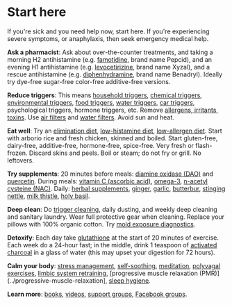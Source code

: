 # Start here

If you're sick and you need help now, start here. If you're experiencing severe symptoms, or anaphylaxis, then seek emergency medical help.

**Ask a pharmacist**: Ask about over-the-counter treatments, and taking a morning H2 antihistamine (e.g. [famotidine](../famotidine/), brand name Pepcid), and an evening H1 antihistamine (e.g. [levocetirizine](../levocetirizine/), brand name Xyzal), and a rescue antihistamine (e.g. [diphenhydramine](../diphenhydramine/), brand name Benadryl). Ideally try dye-free sugar-free color-free additive-free versions.

**Reduce triggers**: This means [household triggers](../household-triggers/), [chemical triggers](../chemical-triggers/), [environmental triggers](../environmental-triggers/), [food triggers](../food-triggers/), [water triggers](../water-triggers/), [car triggers](../car-triggers/), psychological triggers, hormone triggers, etc.  Remove [allergens, irritants, toxins](../allergens-irritants-toxins/). Use [air filters](../air-filters/) and [water filters](../water-filters/). Avoid sun and heat.

**Eat well**: Try an [elimination diet](../elimination-diet/), [low-histamine diet](../low-histamine-diet/), [low-allergen diet](../low-allergen-diet/). Start with arborio rice and fresh chicken, skinned and boiled. Start gluten-free, dairy-free, additive-free, hormone-free, spice-free. Very fresh or flash-frozen. Discard skins and peels. Boil or steam; do not fry or grill. No leftovers. 

**Try supplements**: 20 minutes before meals: [diamine oxidase (DAO)](../diamine-oxidase/) and [quercetin](../quercetin/). During meals: [vitamin C (ascorbic acid)](../vitamin-c-ascorbic-acid/), [omega-3](../omega-3/), [n-acetyl cysteine (NAC)](../n-acetyl-cysteine/). Daily: [herbal supplements](../herbal-supplements/), [ginger](../ginger/), [garlic](../garlic/), [butterbur](../butterbur/), [stinging nettle](../stinging-nettle/), [milk thistle](../milk-thistle/), [holy basil](../holy-basil/).

**Deep clean**: Do [trigger cleaning](../trigger-cleaning/), daily dusting, and weekly deep cleaning and sanitary laundry. Wear full protective gear when cleaning. Replace your pillows with 100% organic cotton. Try [mold exposure diagnostics](../mold-exposure-diagnostics/).

**Detoxify**: Each day take [glutathione](../glutathione/) at the start of 20 minutes of exercise. Each week do a 24-hour fast; in the middle, drink 1 teaspoon of [activated charcoal](../activated-charcoal/) in a glass of water (this may upset your digestion for 72 hours).

**Calm your body**: [stress management](../stress-management/), [self-soothing](../self-soothing/), [meditation](../meditation/), [polyvagal exercises](../polyvagal-exercises/), [limbic system retraining](../limbic-system-retraining/), [progressive muscle relaxation (PMR)](../progressive-muscle-relaxation], [sleep hygiene](../sleep-hygiene/).

**Learn more**: [books](../books/), [videos](../videos/), [support groups](../support-groups/), [Facebook groups](../facebook-groups/).
